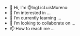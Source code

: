 - 👋 Hi, I’m @IngLicLuisMoreno
- 👀 I’m interested in ...
- 🌱 I’m currently learning ...
- 💞️ I’m looking to collaborate on ...
- 📫 How to reach me ...

<!---
IngLicLuisMoreno/IngLicLuisMoreno is a ✨ special ✨ repository because its `README.md` (this file) appears on your GitHub profile.
You can click the Preview link to take a look at your changes.
--->
